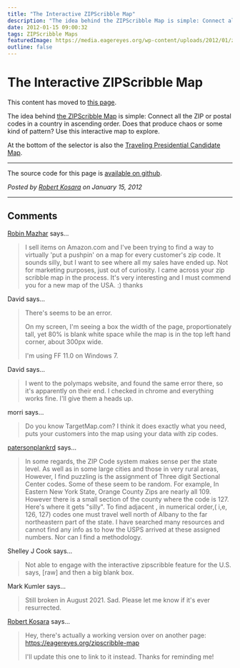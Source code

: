 ```yaml
---
title: "The Interactive ZIPScribble Map"
description: "The idea behind the ZIPScribble Map is simple: Connect all the ZIP or postal codes in a country in ascending order. Does that produce chaos or some kind of pattern? Use this interactive map to explore."
date: 2012-01-15 09:00:32
tags: ZIPScribble Maps
featuredImage: https://media.eagereyes.org/wp-content/uploads/2012/01/zipscribble-teaser.png
outline: false
---
```


# The Interactive ZIPScribble Map

This content has moved to <a href="https://eagereyes.org/zipscribble-map">this page</a>.

The idea behind <a href="https://eagereyes.org/zipscribble-maps/united-states">the ZIPScribble Map</a> is simple: Connect all the ZIP or postal codes in a country in ascending order. Does that produce chaos or some kind of pattern? Use this interactive map to explore.

At the bottom of the selector is also the <a href="https://eagereyes.org/blog/2016/new-improved-traveling-presidential-candidate-map">Traveling Presidential Candidate Map</a>.

<hr class="wp-block-separator"/>

The source code for this page is <a href="https://github.com/eagereyes/zipscribble">available on github</a>.


_Posted by <a href="/about">Robert Kosara</a> on January 15, 2012_


<aside class="comments">

---
## Comments

<a href="http://none" rel="nofollow noopener" target="_blank">Robin Mazhar</a> says…
>	I sell items on Amazon.com and I've been trying to find a way to virtually 'put a pushpin' on a map for every customer's zip code. It sounds silly, but I want to see where all my sales have ended up. Not for marketing purposes, just out of curiosity. I came across your zip scribble map in the process. It's very interesting and I must commend you for a new map of the USA.  :)  thanks

David says…
>	There's seems to be an error.
>	
>	On my screen, I'm seeing a box the width of the page, proportionately tall, yet 80% is blank white space while the map is in the top left hand corner, about 300px wide. 
>	
>	I'm using FF 11.0 on Windows 7.

David says…
>	I went to the polymaps website, and found the same error there, so it's apparently on their end.  I checked in chrome and everything works fine.  I'll give them a heads up.

morri says…
>	Do you know TargetMap.com? I think it does exactly what you need, puts your customers into the map using your data with zip codes.

<a href="https://plus.google.com/111015555221260945577" rel="nofollow noopener" target="_blank">patersonplankrd</a> says…
>	In some regards, the ZIP Code system makes sense per the state level. As well as in some large cities and those in very rural areas, 
>	However, I find puzzling is the assignment of Three digit Sectional Center codes. Some of these seem to be random. 
>	For example, In Eastern New York State, Orange County Zips are nearly all 109. However there is a small section of the county where the code is 127. Here's where it gets "silly". To find adjacent , in numerical order,( i,e, 126, 127) codes one must travel well north of Albany to the far northeastern part of the state. I have searched many resources and cannot find any info as to how the USPS arrived at these assigned numbers. Nor can I find a methodology.

Shelley J Cook says…
>	Not able to engage with the interactive zipscribble feature for the U.S. says, [raw] and then a big blank box.

Mark Kumler says…
>	Still broken in August 2021.  Sad.  Please let me know if it's ever resurrected.

<a href="http://eagereyes.org/about" rel="nofollow noopener" target="_blank">Robert Kosara</a> says…
>	Hey, there's actually a working version over on another page: https://eagereyes.org/zipscribble-map
>	
>	I'll update this one to link to it instead. Thanks for reminding me!

</aside>

